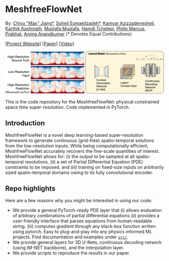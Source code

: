 # MeshfreeFlowNet

By: [Chiyu "Max" Jiang*](http://maxjiang.ml/), [Soheil Esmaeilzadeh*](https://soheilesm.github.io/), [Kamyar Azizzadenesheli](https://www.cs.purdue.edu/homes/kamyar/), [Karthik Kashinath](http://www.nersc.gov/about/nersc-staff/data-analytics-services/karthik-kashinath/), [Mustafa Mustafa](https://www.nersc.gov/about/nersc-staff/data-analytics-services/mustafa-mustafa/), [Hamdi Tchelepi](https://profiles.stanford.edu/hamdi-tchelepi), [Philip Marcus](http://www.me.berkeley.edu/people/faculty/philip-s-marcus), [Prabhat](http://www.nersc.gov/about/nersc-staff/data-analytics-services/prabhat/), [Anima Anandkumar](http://tensorlab.cms.caltech.edu/users/anima/) (* Denotes Equal Contributions)

\[[Project Website](http://www.maxjiang.ml/proj/meshfreeflownet)\] \[[Paper](to_appear)\] \[[Video](https://youtu.be/mjqwPch9gDo)\]
 
![teaser](doc/meshfreeflownet_wide.png "meshfreeflownet_teaser")

This is the code repository for the MeshfreeFlowNet: physical constrained space time super-resolution. Code implemented in PyTorch.

## Introduction
MeshfreeFlowNet is a novel deep learning-based super-resolution framework to generate continuous (grid-free) spatio-temporal solutions from the low-resolution inputs. While being computationally efficient, MeshfreeFlowNet accurately recovers the fine-scale quantities of interest. MeshfreeFlowNet allows for: (i) the output to be sampled at all spatio-temporal resolutions, (ii) a set of Partial Differential Equation (PDE) constraints to be imposed, and (iii) training on fixed-size inputs on arbitrarily sized spatio-temporal domains owing to its fully convolutional encoder.

## Repo highlights
Here are a few reasons why you might be interested in using our code:
* We provide a general PyTorch-ready PDE layer that (i) allows evaluation of arbitrary combinations of partial differential equations (ii) provides a user-friendly interface that parses equations from human-readable string. (iii) computes gradient through any black-box function written using pytorch. Easy to plug-and-play into any physics informed ML projects. Find documentation and examples under [`src/`](src).
* We provide general layers for 3D U-Nets, continuous decoding network (using IM-NET backbone), and the interpolation layer.
* We provide scripts to reproduce the results in our paper.
